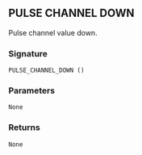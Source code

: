 ## PULSE CHANNEL DOWN

Pulse channel value down.


### Signature

`PULSE_CHANNEL_DOWN ()`


### Parameters

`None`


### Returns

`None`